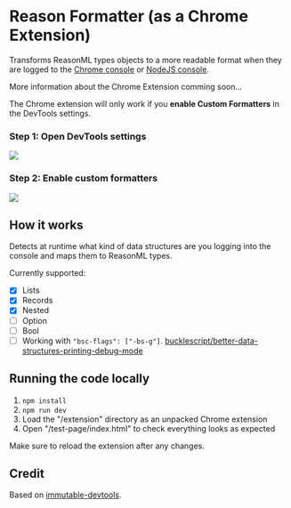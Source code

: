 # Reason Formatter (as a Chrome Extension)

Transforms ReasonML types objects to a more readable format when they are logged to the [Chrome console](https://developers.google.com/web/tools/chrome-devtools/console/?hl=es) or [NodeJS console](https://nodejs.org/api/console.html).

More information about the Chrome Extension comming soon...

The Chrome extension will only work if you **enable Custom Formatters** in the DevTools settings.

### Step 1: Open DevTools settings

![](https://user-images.githubusercontent.com/1303660/36625688-48c2160e-195f-11e8-9a5f-ba9ea8553b06.png)

### Step 2: Enable custom formatters

![](https://cloud.githubusercontent.com/assets/1303660/18231278/a271ede6-72ad-11e6-8623-367f3e8eb686.png)

## How it works

Detects at runtime what kind of data structures are you logging into the console and maps them to ReasonML types.

Currently supported:
- [x] Lists
- [x] Records
- [x] Nested
- [ ] Option
- [ ] Bool
- [ ] Working with `"bsc-flags": ["-bs-g"]`. [bucklescript/better-data-structures-printing-debug-mode](https://bucklescript.github.io/docs/en/better-data-structures-printing-debug-mode)

## Running the code locally

1. `npm install`
2. `npm run dev`
3. Load the "/extension" directory as an unpacked Chrome extension
4. Open "/test-page/index.html" to check everything looks as expected

Make sure to reload the extension after any changes.

## Credit

Based on [immutable-devtools](https://github.com/andrewdavey/immutable-devtools).
